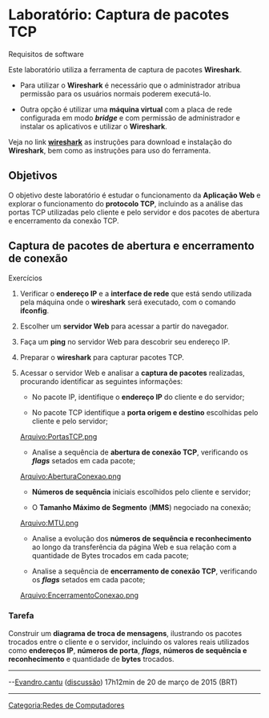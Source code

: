 # Laboratório: Captura de pacotes TCP

Requisitos de software  
Este laboratório utiliza a ferramenta de captura de pacotes **Wireshark**.

- Para utilizar o **Wireshark** é necessário que o administrador atribua permissão para os usuários normais poderem executá-lo.
- Outra opção é utilizar uma **máquina virtual** com a placa de rede configurada em modo ***bridge*** e com permissão de administrador e instalar os aplicativos e utilizar o **Wireshark**.

Veja no link **<a href="wireshark" class="wikilink" title="wireshark">wireshark</a>** as instruções para download e instalação do **Wireshark**, bem como as instruções para uso do ferramenta.

## Objetivos

O objetivo deste laboratório é estudar o funcionamento da **Aplicação Web** e explorar o funcionamento do **protocolo TCP**, incluindo as a análise das portas TCP utilizadas pelo cliente e pelo servidor e dos pacotes de abertura e encerramento da conexão TCP.

## Captura de pacotes de abertura e encerramento de conexão

Exercícios  

1.  Verificar o **endereço IP** e a **interface de rede** que está sendo utilizada pela máquina onde o **wireshark** será executado, com o comando **ifconfig**.
2.  Escolher um **servidor Web** para acessar a partir do navegador.
3.  Faça um **ping** no servidor Web para descobrir seu endereço IP.
4.  Preparar o **wireshark** para capturar pacotes TCP.
5.  Acessar o servidor Web e analisar a **captura de pacotes** realizadas, procurando identificar as seguintes informações:
    - No pacote IP, identifique o **endereço IP** do cliente e do servidor;
    - No pacote TCP identifique a **porta origem e destino** escolhidas pelo cliente e pelo servidor;

      
    <a href="Arquivo:PortasTCP.png" class="wikilink" title="Arquivo:PortasTCP.png">Arquivo:PortasTCP.png</a>

    - Analise a sequência de **abertura de conexão TCP**, verificando os ***flags*** setados em cada pacote;

      
    <a href="Arquivo:AberturaConexao.png" class="wikilink" title="Arquivo:AberturaConexao.png">Arquivo:AberturaConexao.png</a>

    - **Números de sequência** iniciais escolhidos pelo cliente e servidor;
    - O **Tamanho Máximo de Segmento** (**MMS**) negociado na conexão;

      
    <a href="Arquivo:MTU.png" class="wikilink" title="Arquivo:MTU.png">Arquivo:MTU.png</a>

    - Analise a evolução dos **números de sequência e reconhecimento** ao longo da transferência da página Web e sua relação com a quantidade de Bytes trocados em cada pacote;
    - Analise a sequência de **encerramento de conexão TCP**, verificando os ***flags*** setados em cada pacote;

      
    <a href="Arquivo:EncerramentoConexao.png" class="wikilink" title="Arquivo:EncerramentoConexao.png">Arquivo:EncerramentoConexao.png</a>

### Tarefa

Construir um **diagrama de troca de mensagens**, ilustrando os pacotes trocados entre o cliente e o servidor, incluindo os valores reais utilizados como **endereços IP**, **números de porta**, ***flags***, **números de sequência e reconhecimento** e quantidade de **bytes** trocados.

------------------------------------------------------------------------

--<a href="Usuário:Evandro.cantu" class="wikilink" title="Evandro.cantu">Evandro.cantu</a> (<a href="Usuário_Discussão:Evandro.cantu" class="wikilink" title="discussão">discussão</a>) 17h12min de 20 de março de 2015 (BRT)

------------------------------------------------------------------------

<a href="Categoria:Redes_de_Computadores" class="wikilink" title="Categoria:Redes de Computadores">Categoria:Redes de Computadores</a>
